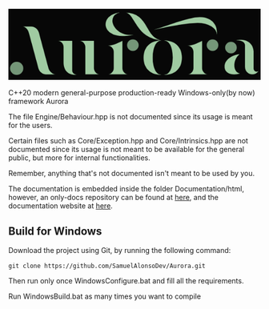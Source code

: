 ![image](https://github.com/SamuelAlonsoDev/Aurora/blob/master/logo1.PNG)

C++20 modern general-purpose production-ready Windows-only(by now) framework Aurora

The file Engine/Behaviour.hpp is not documented since its usage is meant for the users.

Certain files such as Core/Exception.hpp and Core/Intrinsics.hpp are not documented since its usage is not meant to be available for the general public, but more for internal functionalities.

Remember, anything that's not documented isn't meant to be used by you.

The documentation is embedded inside the folder Documentation/html, however, an only-docs repository can be found at <a href="https://github.com/SamuelAlonsoDev/AuroraDocs">here</a>, and the documentation website at <a href="https://samuelalonsodev.github.io/AuroraDocs/">here</a>.

## Build for Windows

Download the project using Git, by running the following command:
```
git clone https://github.com/SamuelAlonsoDev/Aurora.git
```



Then run only once WindowsConfigure.bat and fill all the requirements.



Run WindowsBuild.bat as many times you want to compile